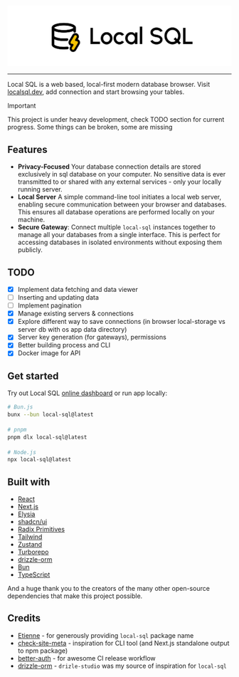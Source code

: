 ![Local SQL](https://raw.githubusercontent.com/martiinii/local-sql/main/assets/github.svg)

---

Local SQL is a web based, local-first modern database browser.
Visit [localsql.dev](https://localsql.dev), add connection and start browsing your tables.

> [!IMPORTANT]
> This project is under heavy development, check TODO section for current progress. Some things can be broken, some are missing

## Features

- **Privacy-Focused** Your database connection details are stored exclusively in sql database on your computer. No sensitive data is ever transmitted to or shared with any external services - only your locally running server.
- **Local Server** A simple command-line tool initiates a local web server, enabling secure communication between your browser and databases. This ensures all database operations are performed locally on your machine.
- **Secure Gateway**: Connect multiple `local-sql` instances together to manage all your databases from a single interface. This is perfect for accessing databases in isolated environments without exposing them publicly.

## TODO

- [x] Implement data fetching and data viewer
- [ ] Inserting and updating data
- [ ] Implement pagination
- [x] Manage existing servers & connections
- [x] Explore different way to save connections (in browser local-storage vs server db with os app data directory)
- [x] Server key generation (for gateways), permissions
- [x] Better building process and CLI
- [x] Docker image for API

## Get started

Try out Local SQL [online dashboard](https://localsql.dev) or run app locally:
```sh
# Bun.js
bunx --bun local-sql@latest

# pnpm
pnpm dlx local-sql@latest

# Node.js
npx local-sql@latest
```

## Built with
- [React](https://react.dev/)
- [Next.js](https://nextjs.org/)
- [Elysia](https://elysiajs.com/)
- [shadcn/ui](https://ui.shadcn.com/)
- [Radix Primitives](https://www.radix-ui.com/primitives)
- [Tailwind](https://tailwindcss.com/)
- [Zustand](https://github.com/pmndrs/zustand)
- [Turborepo](https://turborepo.com/)
- [drizzle-orm](https://orm.drizzle.team/)
- [Bun](https://bun.sh/)
- [TypeScript](https://www.typescriptlang.org/)

And a huge thank you to the creators of the many other open-source dependencies that make this project possible.

## Credits

- [Etienne](https://github.com/etienne-dldc) - for generously providing `local-sql` package name
- [check-site-meta](https://github.com/alfonsusac/check-site-meta) - inspiration for CLI tool (and Next.js standalone output to npm package)
- [better-auth](https://www.better-auth.com/) - for awesome CI release workflow
- [drizzle-orm](https://orm.drizzle.team/) - `drizle-studio` was my source of inspiration for `local-sql`

